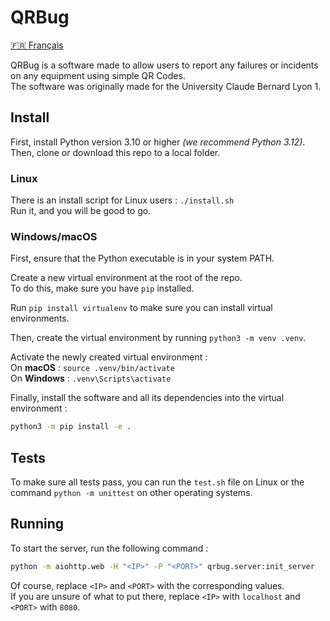 # QRBug

[🇫🇷 Français](https://github.com/texcoffier/qrbug/blob/main/README_FR.md)

QRBug is a software made to allow users to report any failures or incidents on any equipment using simple QR Codes.  
The software was originally made for the University Claude Bernard Lyon 1.

## Install
First, install Python version 3.10 or higher *(we recommend Python 3.12)*.  
Then, clone or download this repo to a local folder.

### Linux
There is an install script for Linux users : `./install.sh`  
Run it, and you will be good to go.

### Windows/macOS
First, ensure that the Python executable is in your system PATH.  

Create a new virtual environment at the root of the repo.  
To do this, make sure you have `pip` installed.

Run `pip install virtualenv` to make sure you can install virtual environments.

Then, create the virtual environment by running `python3 -m venv .venv`.

Activate the newly created virtual environment :  
On **macOS** : `source .venv/bin/activate`  
On **Windows** : `.venv\Scripts\activate`

Finally, install the software and all its dependencies into the virtual environment :  
```bash
python3 -m pip install -e .
```

## Tests
To make sure all tests pass, you can run the `test.sh` file on Linux or the command `python -m unittest` on other operating systems.

## Running
To start the server, run the following command :
```bash
python -m aiohttp.web -H "<IP>" -P "<PORT>" qrbug.server:init_server
```
Of course, replace `<IP>` and `<PORT>` with the corresponding values.  
If you are unsure of what to put there, replace `<IP>` with `localhost` and `<PORT>` with `8080`.
